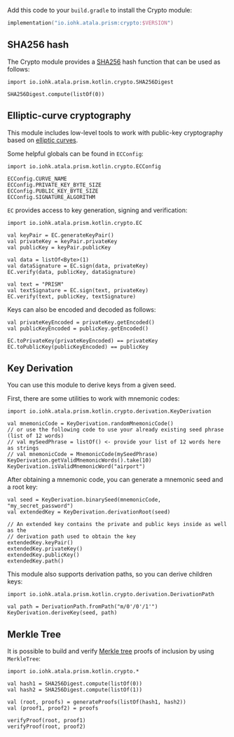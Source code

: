 Add this code to your `build.gradle` to install the Crypto module:

```kotlin
implementation("io.iohk.atala.prism:crypto:$VERSION")
```

## SHA256 hash

The Crypto module provides a [SHA256](https://en.wikipedia.org/wiki/SHA-2) hash function that can be used as follows:

```kotlin:ank
import io.iohk.atala.prism.kotlin.crypto.SHA256Digest

SHA256Digest.compute(listOf(0))
```

## Elliptic-curve cryptography

This module includes low-level tools to work with public-key cryptography based on [elliptic curves]((https://en.wikipedia.org/wiki/Elliptic-curve_cryptography)).

Some helpful globals can be found in `ECConfig`:
```kotlin:ank
import io.iohk.atala.prism.kotlin.crypto.ECConfig

ECConfig.CURVE_NAME
ECConfig.PRIVATE_KEY_BYTE_SIZE
ECConfig.PUBLIC_KEY_BYTE_SIZE
ECConfig.SIGNATURE_ALGORITHM
```

`EC` provides access to key generation, signing and verification:
```kotlin:ank
import io.iohk.atala.prism.kotlin.crypto.EC

val keyPair = EC.generateKeyPair()
val privateKey = keyPair.privateKey
val publicKey = keyPair.publicKey

val data = listOf<Byte>(1)
val dataSignature = EC.sign(data, privateKey)
EC.verify(data, publicKey, dataSignature)

val text = "PRISM"
val textSignature = EC.sign(text, privateKey)
EC.verify(text, publicKey, textSignature)
```

Keys can also be encoded and decoded as follows:
```kotlin:ank
val privateKeyEncoded = privateKey.getEncoded()
val publicKeyEncoded = publicKey.getEncoded()

EC.toPrivateKey(privateKeyEncoded) == privateKey
EC.toPublicKey(publicKeyEncoded) == publicKey
```

## Key Derivation

You can use this module to derive keys from a given seed.

First, there are some utilities to work with mnemonic codes:
```kotlin:ank
import io.iohk.atala.prism.kotlin.crypto.derivation.KeyDerivation

val mnemonicCode = KeyDerivation.randomMnemonicCode()
// or use the following code to use your already existing seed phrase (list of 12 words)
// val mySeedPhrase = listOf() <- provide your list of 12 words here as strings
// val mnemonicCode = MnemonicCode(mySeedPhrase)
KeyDerivation.getValidMnemonicWords().take(10)
KeyDerivation.isValidMnemonicWord("airport")
```

After obtaining a mnemonic code, you can generate a mnemonic seed and a root key:
```kotlin:ank
val seed = KeyDerivation.binarySeed(mnemonicCode, "my_secret_password")
val extendedKey = KeyDerivation.derivationRoot(seed)

// An extended key contains the private and public keys inside as well as the
// derivation path used to obtain the key
extendedKey.keyPair()
extendedKey.privateKey()
extendedKey.publicKey()
extendedKey.path()
```

This module also supports derivation paths, so you can derive children keys:
```kotlin:ank
import io.iohk.atala.prism.kotlin.crypto.derivation.DerivationPath

val path = DerivationPath.fromPath("m/0'/0'/1'")
KeyDerivation.deriveKey(seed, path)
```

## Merkle Tree

It is possible to build and verify [Merkle tree](https://en.wikipedia.org/wiki/Merkle_tree) proofs of inclusion by using `MerkleTree`:
```kotlin:ank
import io.iohk.atala.prism.kotlin.crypto.*

val hash1 = SHA256Digest.compute(listOf(0))
val hash2 = SHA256Digest.compute(listOf(1))

val (root, proofs) = generateProofs(listOf(hash1, hash2))
val (proof1, proof2) = proofs

verifyProof(root, proof1)
verifyProof(root, proof2)
```
